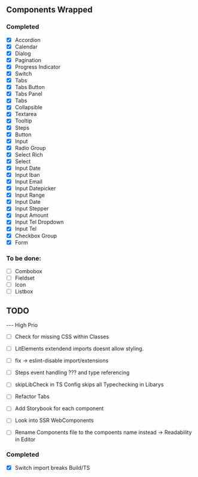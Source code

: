 ## Components Wrapped

### Completed

- [x] Accordion
- [x] Calendar
- [x] Dialog
- [x] Pagination
- [x] Progress Indicator
- [x] Switch
- [x] Tabs
- [x] Tabs Button
- [x] Tabs Panel
- [x] Tabs
- [x] Collapsible
- [x] Textarea
- [x] Tooltip
- [x] Steps
- [x] Button
- [x] Input
- [x] Radio Group
- [x] Select Rich
- [x] Select
- [x] Input Date
- [x] Input Iban
- [x] Input Email
- [x] Input Datepicker
- [x] Input Range
- [x] Input Date
- [x] Input Stepper
- [x] Input Amount
- [x] Input Tel Dropdown
- [x] Input Tel
- [x] Checkbox Group
- [x] Form

### To be done:

- [ ] Combobox
- [ ] Fieldset
- [ ] Icon
- [ ] Listbox

## TODO

--- High Prio

- [ ] Check for missing CSS within Classes
- [ ] LitElements extendend imports doesnt allow styling.
- [ ] fix -> eslint-disable import/extensions

- [ ] Steps event handling ??? and type referencing
- [ ] skipLibCheck in TS Config skips all Typechecking in Libarys
- [ ] Refactor Tabs
- [ ] Add Storybook for each component
- [ ] Look into SSR WebComponents
- [ ] Rename Components file to the compoents name instead -> Readability in Editor

### Completed

- [x] Switch import breaks Build/TS
